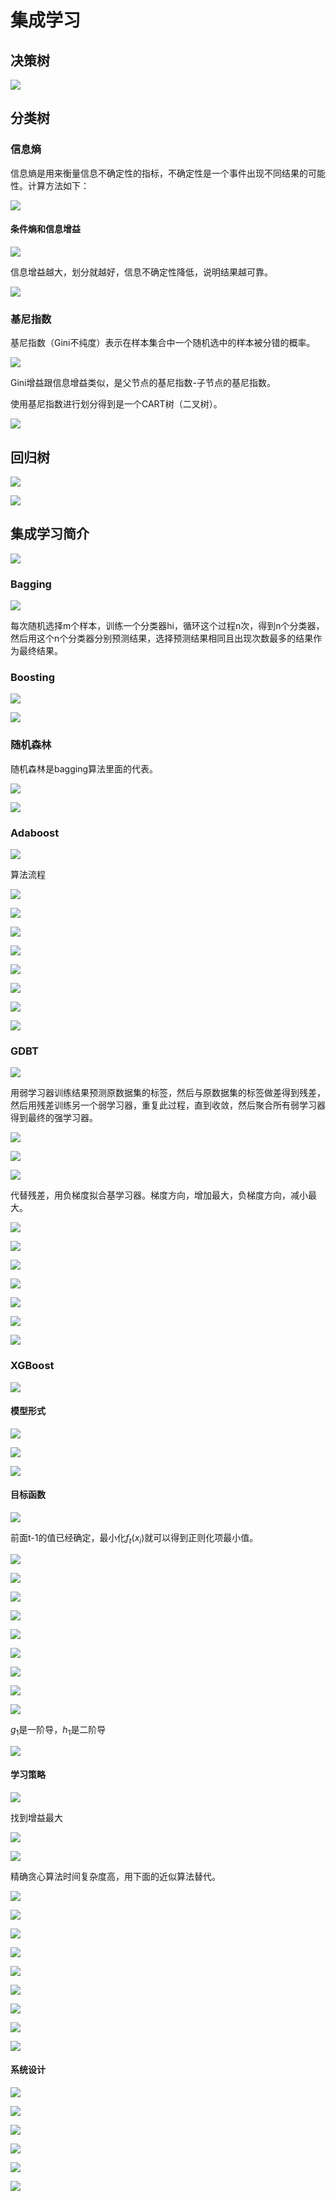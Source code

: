 # 集成学习

## 决策树

![](../imgs/20200705151604.png)

## 分类树

### 信息熵

信息熵是用来衡量信息不确定性的指标，不确定性是一个事件出现不同结果的可能性。计算方法如下：

![](../imgs/20200705152115.png)

#### 条件熵和信息增益

![](../imgs/20200705152312.png)

信息增益越大，划分就越好，信息不确定性降低，说明结果越可靠。

![](../imgs/20200705152610.png)

### 基尼指数

基尼指数（Gini不纯度）表示在样本集合中一个随机选中的样本被分错的概率。

![](../imgs/20200705153959.png)



Gini增益跟信息增益类似，是父节点的基尼指数-子节点的基尼指数。

使用基尼指数进行划分得到是一个CART树（二叉树）。

![](../imgs/20200705154632.png)

## 回归树

![](../imgs/20200705154805.png)

![](../imgs/20200705154936.png)

## 集成学习简介

![](../imgs/20200705155604.png)

### Bagging

![](../imgs/20200705155801.png)

每次随机选择m个样本，训练一个分类器hi，循环这个过程n次，得到n个分类器，然后用这个n个分类器分别预测结果，选择预测结果相同且出现次数最多的结果作为最终结果。

### Boosting

![](../imgs/20200705160245.png)

![](../imgs/20200705160443.png)

### 随机森林

随机森林是bagging算法里面的代表。

![](../imgs/20200705160612.png)

![](../imgs/20200705160901.png)

### Adaboost

![](../imgs/20200705161634.png)

算法流程

![](../imgs/20200705161920.png)

![](../imgs/20200705162215.png)

![](../imgs/20200705162445.png)

![](../imgs/20200705162617.png)

![](../imgs/20200705162735.png)

![](../imgs/20200705162826.png)

![](../imgs/20200705163005.png)

![](../imgs/20200705163048.png)

### GDBT

![](../imgs/20200705163556.png)

用弱学习器训练结果预测原数据集的标签，然后与原数据集的标签做差得到残差，然后用残差训练另一个弱学习器，重复此过程，直到收敛，然后聚合所有弱学习器得到最终的强学习器。

![](../imgs/20200705164519.png)

![](../imgs/20200705164756.png)

![](../imgs/20200705165000.png)

代替残差，用负梯度拟合基学习器。梯度方向，增加最大，负梯度方向，减小最大。

![](../imgs/20200705165110.png)

![](../imgs/20200705165352.png)

![](../imgs/20200705165519.png)

![](../imgs/20200705165707.png)

![](../imgs/20200705165805.png)

![](../imgs/20200705165908.png)

![](../imgs/20200705165949.png)

### XGBoost

![](../imgs/20200705170241.png)

#### 模型形式

![](../imgs/20200705170405.png)

![](../imgs/20200705170527.png)

![](../imgs/20200705170604.png)

#### 目标函数

![](../imgs/20200705170656.png)

前面t-1的值已经确定，最小化$f_t(x_i)$就可以得到正则化项最小值。

![](../imgs/20200705170856.png)

![](../imgs/20200705172152.png)

![](../imgs/20200705172300.png)

![](../imgs/20200705172428.png)

![](../imgs/20200705172549.png)

![](../imgs/20200705172651.png)

![](../imgs/20200705172803.png)

![](../imgs/20200705172857.png)

![](../imgs/20200705173035.png)

$g_1$是一阶导，$h_1$是二阶导

![](../imgs/20200705173215.png)

#### 学习策略

![](../imgs/20200705173428.png)

找到增益最大

![](../imgs/20200705173707.png)

![](../imgs/20200705173829.png)

精确贪心算法时间复杂度高，用下面的近似算法替代。

![](../imgs/20200705173854.png)

![](../imgs/20200705174204.png)

![](../imgs/20200705174331.png)

![](../imgs/20200705174439.png)

![](../imgs/20200705174512.png)

![](../imgs/20200705174647.png)

![](../imgs/20200705174730.png)

![](../imgs/20200705174826.png)

![](../imgs/20200705174848.png)

#### 系统设计

![](../imgs/20200705174958.png)

![](../imgs/20200705175107.png)

![](../imgs/20200705175148.png)

![](../imgs/20200705175220.png)

![](../imgs/20200705175243.png)

![](../imgs/20200705175310.png)

